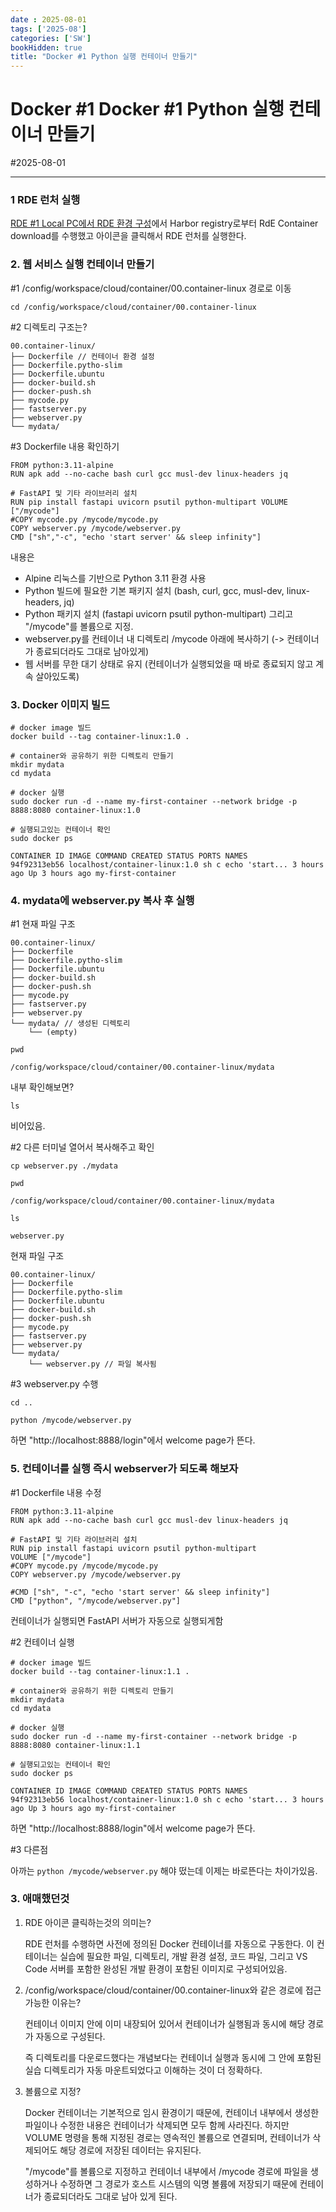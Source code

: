 ```yaml
---
date : 2025-08-01
tags: ['2025-08']
categories: ['SW']
bookHidden: true
title: "Docker #1 Python 실행 컨테이너 만들기"
---
```


# Docker #1 Docker #1 Python 실행 컨테이너 만들기

#2025-08-01

---

### 1 RDE 런처 실행

[RDE #1 Local PC에서 RDE 환경 구성](https://yshghid.github.io/docs/study/sw/sw3/)에서 Harbor registry로부터 RdE Container download를 수행했고 아이콘을 클릭해서 RDE 런처를 실행한다.


### 2. 웹 서비스 실행 컨테이너 만들기


#1 /config/workspace/cloud/container/00.container-linux 경로로 이동

```shell
cd /config/workspace/cloud/container/00.container-linux
```

#2 디렉토리 구조는?

```plain text
00.container-linux/
├── Dockerfile // 컨테이너 환경 설정
├── Dockerfile.pytho-slim
├── Dockerfile.ubuntu
├── docker-build.sh
├── docker-push.sh
├── mycode.py 
├── fastserver.py
├── webserver.py
└── mydata/ 
```

#3 Dockerfile 내용 확인하기

```plain text
FROM python:3.11-alpine
RUN apk add --no-cache bash curl gcc musl-dev linux-headers jq

# FastAPI 및 기타 라이브러리 설치
RUN pip install fastapi uvicorn psutil python-multipart VOLUME ["/mycode"]
#COPY mycode.py /mycode/mycode.py
COPY webserver.py /mycode/webserver.py
CMD ["sh","-c", "echo 'start server' && sleep infinity"]
```

내용은
- Alpine 리눅스를 기반으로 Python 3.11 환경 사용
- Python 빌드에 필요한 기본 패키지 설치 (bash, curl, gcc, musl-dev, linux-headers, jq)
- Python 패키지 설치 (fastapi uvicorn psutil python-multipart) 그리고 "/mycode"를 볼륨으로 지정.
- webserver.py를 컨테이너 내 디렉토리 /mycode 아래에 복사하기 (-> 컨테이너가 종료되더라도 그대로 남아있게)
- 웹 서버를 무한 대기 상태로 유지 (컨테이너가 실행되었을 때 바로 종료되지 않고 계속 살아있도록)


### 3. Docker 이미지 빌드

```shell
# docker image 빌드
docker build --tag container-linux:1.0 .

# container와 공유하기 위한 디렉토리 만들기
mkdir mydata
cd mydata

# docker 실행
sudo docker run -d --name my-first-container --network bridge -p 8888:8080 container-linux:1.0

# 실행되고있는 컨테이너 확인
sudo docker ps
```
```shell
CONTAINER ID IMAGE COMMAND CREATED STATUS PORTS NAMES
94f92313eb56 localhost/container-linux:1.0 sh c echo 'start... 3 hours ago Up 3 hours ago my-first-container
```


### 4. mydata에 webserver.py 복사 후 실행

#1 현재 파일 구조

```plain text
00.container-linux/
├── Dockerfile
├── Dockerfile.pytho-slim
├── Dockerfile.ubuntu
├── docker-build.sh
├── docker-push.sh
├── mycode.py
├── fastserver.py
├── webserver.py
└── mydata/ // 생성된 디렉토리
    └── (empty)
```

```shell
pwd
```
```shell
/config/workspace/cloud/container/00.container-linux/mydata
```

내부 확인해보면?

```shell
ls
```
비어있음.

#2 다른 터미널 열어서 복사해주고 확인

```shell
cp webserver.py ./mydata
```

```shell
pwd
```
```shell
/config/workspace/cloud/container/00.container-linux/mydata
```
```shell
ls
```
```shell
webserver.py
```

현재 파일 구조 
```plain text
00.container-linux/
├── Dockerfile
├── Dockerfile.pytho-slim
├── Dockerfile.ubuntu
├── docker-build.sh
├── docker-push.sh
├── mycode.py
├── fastserver.py
├── webserver.py
└── mydata/ 
    └── webserver.py // 파일 복사됨
```

#3 webserver.py 수행

```shell
cd ..

python /mycode/webserver.py
```

하면 "http://localhost:8888/login"에서 welcome page가 뜬다.

### 5. 컨테이너를 실행 즉시 webserver가 되도록 해보자

#1 Dockerfile 내용 수정

```plain text
FROM python:3.11-alpine
RUN apk add --no-cache bash curl gcc musl-dev linux-headers jq

# FastAPI 및 기타 라이브러리 설치
RUN pip install fastapi uvicorn psutil python-multipart
VOLUME ["/mycode"]
#COPY mycode.py /mycode/mycode.py
COPY webserver.py /mycode/webserver.py

#CMD ["sh", "-c", "echo 'start server' && sleep infinity"]
CMD ["python", "/mycode/webserver.py"]
```

컨테이너가 실행되면 FastAPI 서버가 자동으로 실행되게함

#2 컨테이너 실행

```shell
# docker image 빌드
docker build --tag container-linux:1.1 . 

# container와 공유하기 위한 디렉토리 만들기
mkdir mydata
cd mydata

# docker 실행
sudo docker run -d --name my-first-container --network bridge -p 8888:8080 container-linux:1.1

# 실행되고있는 컨테이너 확인
sudo docker ps
```
```shell
CONTAINER ID IMAGE COMMAND CREATED STATUS PORTS NAMES
94f92313eb56 localhost/container-linux:1.0 sh c echo 'start... 3 hours ago Up 3 hours ago my-first-container
```

하면 "http://localhost:8888/login"에서 welcome page가 뜬다.

#3 다른점

아까는 `python /mycode/webserver.py` 해야 떴는데 이제는 바로뜬다는 차이가있음.


### 3. 애매했던것

1. RDE 아이콘 클릭하는것의 의미는?

   RDE 런처를 수행하면 사전에 정의된 Docker 컨테이너를 자동으로 구동한다. 이 컨테이너는 실습에 필요한 파일, 디렉토리, 개발 환경 설정, 코드 파일, 그리고 VS Code 서버를 포함한 완성된 개발 환경이 포함된 이미지로 구성되어있음.

2. /config/workspace/cloud/container/00.container-linux와 같은 경로에 접근 가능한 이유는?

   컨테이너 이미지 안에 이미 내장되어 있어서 컨테이너가 실행됨과 동시에 해당 경로가 자동으로 구성된다.

   즉 디렉토리를 다운로드했다는 개념보다는 컨테이너 실행과 동시에 그 안에 포함된 실습 디렉토리가 자동 마운트되었다고 이해하는 것이 더 정확하다. 


3. 볼륨으로 지정?

   Docker 컨테이너는 기본적으로 임시 환경이기 때문에, 컨테이너 내부에서 생성한 파일이나 수정한 내용은 컨테이너가 삭제되면 모두 함께 사라진다. 하지만 VOLUME 명령을 통해 지정된 경로는 영속적인 볼륨으로 연결되며, 컨테이너가 삭제되어도 해당 경로에 저장된 데이터는 유지된다.

   "/mycode"를 볼륨으로 지정하고 컨테이너 내부에서 /mycode 경로에 파일을 생성하거나 수정하면 그 경로가 호스트 시스템의 익명 볼륨에 저장되기 때문에 컨테이너가 종료되더라도 그대로 남아 있게 된다.